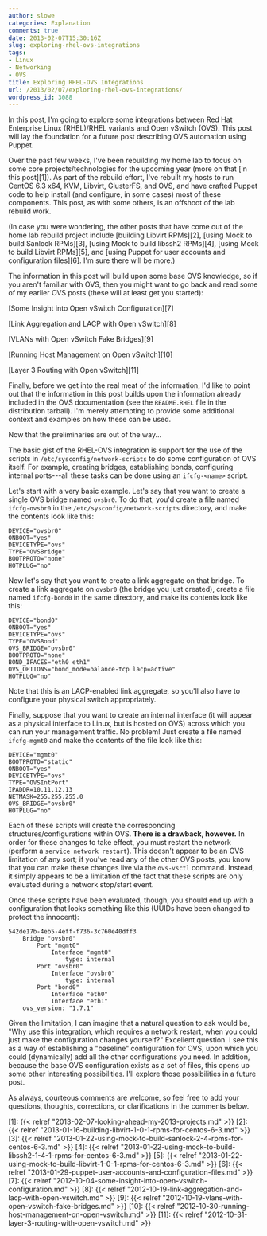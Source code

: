 ```yaml
---
author: slowe
categories: Explanation
comments: true
date: 2013-02-07T15:30:16Z
slug: exploring-rhel-ovs-integrations
tags:
- Linux
- Networking
- OVS
title: Exploring RHEL-OVS Integrations
url: /2013/02/07/exploring-rhel-ovs-integrations/
wordpress_id: 3088
---
```


In this post, I'm going to explore some integrations between Red Hat Enterprise Linux (RHEL)/RHEL variants and Open vSwitch (OVS). This post will lay the foundation for a future post describing OVS automation using Puppet.

Over the past few weeks, I've been rebuilding my home lab to focus on some core projects/technologies for the upcoming year (more on that [in this post][1]). As part of the rebuild effort, I've rebuilt my hosts to run CentOS 6.3 x64, KVM, Libvirt, GlusterFS, and OVS, and have crafted Puppet code to help install (and configure, in some cases) most of these components. This post, as with some others, is an offshoot of the lab rebuild work.

(In case you were wondering, the other posts that have come out of the home lab rebuild project include [building Libvirt RPMs][2], [using Mock to build Sanlock RPMs][3], [using Mock to build libssh2 RPMs][4], [using Mock to build Libvirt RPMs][5], and [using Puppet for user accounts and configuration files][6]. I'm sure there will be more.)

The information in this post will build upon some base OVS knowledge, so if you aren't familiar with OVS, then you might want to go back and read some of my earlier OVS posts (these will at least get you started):

[Some Insight into Open vSwitch Configuration][7]  

[Link Aggregation and LACP with Open vSwitch][8]  

[VLANs with Open vSwitch Fake Bridges][9]  

[Running Host Management on Open vSwitch][10]  

[Layer 3 Routing with Open vSwitch][11]

Finally, before we get into the real meat of the information, I'd like to point out that the information in this post builds upon the information already included in the OVS documentation (see the `README.RHEL` file in the distribution tarball). I'm merely attempting to provide some additional context and examples on how these can be used.

Now that the preliminaries are out of the way...

The basic gist of the RHEL-OVS integration is support for the use of the scripts in `/etc/sysconfig/network-scripts` to do some configuration of OVS itself. For example, creating bridges, establishing bonds, configuring internal ports---all these tasks can be done using an `ifcfg-<name>` script.

Let's start with a very basic example. Let's say that you want to create a single OVS bridge named `ovsbr0`. To do that, you'd create a file named `ifcfg-ovsbr0` in the `/etc/sysconfig/network-scripts` directory, and make the contents look like this:

    DEVICE="ovsbr0"
    ONBOOT="yes"
    DEVICETYPE="ovs"
    TYPE="OVSBridge"
    BOOTPROTO="none"
    HOTPLUG="no"

Now let's say that you want to create a link aggregate on that bridge. To create a link aggregate on `ovsbr0` (the bridge you just created), create a file named `ifcfg-bond0` in the same directory, and make its contents look like this:

    DEVICE="bond0"
    ONBOOT="yes"
    DEVICETYPE="ovs"
    TYPE="OVSBond"
    OVS_BRIDGE="ovsbr0"
    BOOTPROTO="none"
    BOND_IFACES="eth0 eth1"
    OVS_OPTIONS="bond_mode=balance-tcp lacp=active"
    HOTPLUG="no"

Note that this is an LACP-enabled link aggregate, so you'll also have to configure your physical switch appropriately.

Finally, suppose that you want to create an internal interface (it will appear as a physical interface to Linux, but is hosted on OVS) across which you can run your management traffic. No problem! Just create a file named `ifcfg-mgmt0` and make the contents of the file look like this:

    DEVICE="mgmt0"
    BOOTPROTO="static"
    ONBOOT="yes"
    DEVICETYPE="ovs"
    TYPE="OVSIntPort"
    IPADDR=10.11.12.13
    NETMASK=255.255.255.0
    OVS_BRIDGE="ovsbr0"
    HOTPLUG="no"

Each of these scripts will create the corresponding structures/configurations within OVS. **There is a drawback, however.** In order for these changes to take effect, you must restart the network (perform a `service network restart`). This doesn't appear to be an OVS limitation of any sort; if you've read any of the other OVS posts, you know that you can make these changes live via the `ovs-vsctl` command. Instead, it simply appears to be a limitation of the fact that these scripts are only evaluated during a network stop/start event.

Once these scripts have been evaluated, though, you should end up with a configuration that looks something like this (UUIDs have been changed to protect the innocent):

``` text
542de17b-4eb5-4eff-f736-3c760e40dff3
    Bridge "ovsbr0"
        Port "mgmt0"
            Interface "mgmt0"
                type: internal
        Port "ovsbr0"
            Interface "ovsbr0"
                type: internal
        Port "bond0"
            Interface "eth0"
            Interface "eth1"
    ovs_version: "1.7.1"
```

Given the limitation, I can imagine that a natural question to ask would be, "Why use this integration, which requires a network restart, when you could just make the configuration changes yourself?" Excellent question. I see this as a way of establishing a "baseline" configuration for OVS, upon which you could (dynamically) add all the other configurations you need. In addition, because the base OVS configuration exists as a set of files, this opens up some other interesting possibilities. I'll explore those possibilities in a future post.

As always, courteous comments are welcome, so feel free to add your questions, thoughts, corrections, or clarifications in the comments below.


[1]: {{< relref "2013-02-07-looking-ahead-my-2013-projects.md" >}}
[2]: {{< relref "2013-01-16-building-libvirt-1-0-1-rpms-for-centos-6-3.md" >}}
[3]: {{< relref "2013-01-22-using-mock-to-build-sanlock-2-4-rpms-for-centos-6-3.md" >}}
[4]: {{< relref "2013-01-22-using-mock-to-build-libssh2-1-4-1-rpms-for-centos-6-3.md" >}}
[5]: {{< relref "2013-01-22-using-mock-to-build-libvirt-1-0-1-rpms-for-centos-6-3.md" >}}
[6]: {{< relref "2013-01-29-puppet-user-accounts-and-configuration-files.md" >}}
[7]: {{< relref "2012-10-04-some-insight-into-open-vswitch-configuration.md" >}}
[8]: {{< relref "2012-10-19-link-aggregation-and-lacp-with-open-vswitch.md" >}}
[9]: {{< relref "2012-10-19-vlans-with-open-vswitch-fake-bridges.md" >}}
[10]: {{< relref "2012-10-30-running-host-management-on-open-vswitch.md" >}}
[11]: {{< relref "2012-10-31-layer-3-routing-with-open-vswitch.md" >}}
